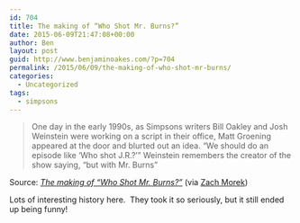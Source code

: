 ```yaml
---
id: 704
title: The making of “Who Shot Mr. Burns?”
date: 2015-06-09T21:47:08+00:00
author: Ben
layout: post
guid: http://www.benjaminoakes.com/?p=704
permalink: /2015/06/09/the-making-of-who-shot-mr-burns/
categories:
  - Uncategorized
tags:
  - simpsons
---
```

> One day in the early 1990s, as Simpsons writers Bill Oakley and Josh Weinstein were working on a script in their office, Matt Groening appeared at the door and blurted out an idea. “We should do an episode like ‘Who shot J.R.?’” Weinstein remembers the creator of the show saying, “but with Mr. Burns&#8221;

Source: _[The making of “Who Shot Mr. Burns?”](http://www.avclub.com/article/making-who-shot-mr-burns-220339)_ (via <a href="http://www.zachbeta.com/" target="_blank">Zach Morek</a>)

Lots of interesting history here.  They took it so seriously, but it still ended up being funny!